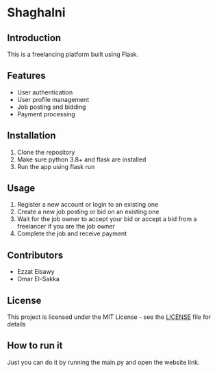 # Shaghalni

## Introduction
This is a freelancing platform built using Flask.

## Features
- User authentication
- User profile management
- Job posting and bidding
- Payment processing

## Installation
1. Clone the repository
2. Make sure python 3.8+ and flask are installed
3. Run the app using flask run

## Usage
1. Register a new account or login to an existing one
2. Create a new job posting or bid on an existing one
3. Wait for the job owner to accept your bid or accept a bid from a freelancer if you are the job owner
4. Complete the job and receive payment

## Contributors
- Ezzat Eisawy
- Omar El-Sakka

## License
This project is licensed under the MIT License - see the [LICENSE](LICENSE) file for details

## How to run it 
Just you can do it by running the main.py and open the website link.
